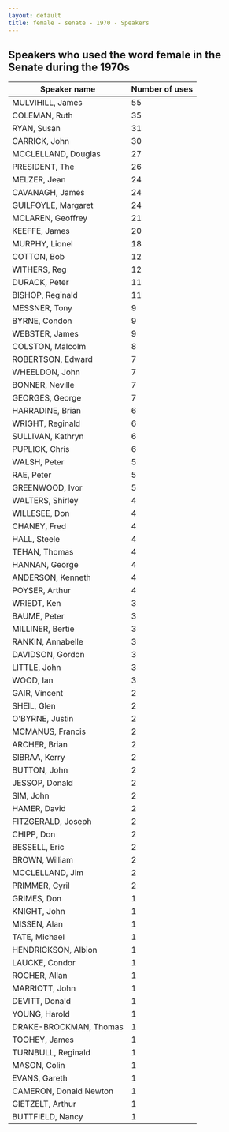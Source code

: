 ```yaml
---
layout: default
title: female - senate - 1970 - Speakers
---
```

## Speakers who used the word **female** in the Senate during the 1970s

| Speaker name | Number of uses |
|--------------|----------------|
|MULVIHILL, James|55|
|COLEMAN, Ruth|35|
|RYAN, Susan|31|
|CARRICK, John|30|
|MCCLELLAND, Douglas|27|
|PRESIDENT, The|26|
|MELZER, Jean|24|
|CAVANAGH, James|24|
|GUILFOYLE, Margaret|24|
|MCLAREN, Geoffrey|21|
|KEEFFE, James|20|
|MURPHY, Lionel|18|
|COTTON, Bob|12|
|WITHERS, Reg|12|
|DURACK, Peter|11|
|BISHOP, Reginald|11|
|MESSNER, Tony|9|
|BYRNE, Condon|9|
|WEBSTER, James|9|
|COLSTON, Malcolm|8|
|ROBERTSON, Edward|7|
|WHEELDON, John|7|
|BONNER, Neville|7|
|GEORGES, George|7|
|HARRADINE, Brian|6|
|WRIGHT, Reginald|6|
|SULLIVAN, Kathryn|6|
|PUPLICK, Chris|6|
|WALSH, Peter|5|
|RAE, Peter|5|
|GREENWOOD, Ivor|5|
|WALTERS, Shirley|4|
|WILLESEE, Don|4|
|CHANEY, Fred|4|
|HALL, Steele|4|
|TEHAN, Thomas|4|
|HANNAN, George|4|
|ANDERSON, Kenneth|4|
|POYSER, Arthur|4|
|WRIEDT, Ken|3|
|BAUME, Peter|3|
|MILLINER, Bertie|3|
|RANKIN, Annabelle|3|
|DAVIDSON, Gordon|3|
|LITTLE, John|3|
|WOOD, Ian|3|
|GAIR, Vincent|2|
|SHEIL, Glen|2|
|O'BYRNE, Justin|2|
|MCMANUS, Francis|2|
|ARCHER, Brian|2|
|SIBRAA, Kerry|2|
|BUTTON, John|2|
|JESSOP, Donald|2|
|SIM, John|2|
|HAMER, David|2|
|FITZGERALD, Joseph|2|
|CHIPP, Don|2|
|BESSELL, Eric|2|
|BROWN, William|2|
|MCCLELLAND, Jim|2|
|PRIMMER, Cyril|2|
|GRIMES, Don|1|
|KNIGHT, John|1|
|MISSEN, Alan|1|
|TATE, Michael|1|
|HENDRICKSON, Albion|1|
|LAUCKE, Condor|1|
|ROCHER, Allan|1|
|MARRIOTT, John|1|
|DEVITT, Donald|1|
|YOUNG, Harold|1|
|DRAKE-BROCKMAN, Thomas|1|
|TOOHEY, James|1|
|TURNBULL, Reginald|1|
|MASON, Colin|1|
|EVANS, Gareth|1|
|CAMERON, Donald Newton|1|
|GIETZELT, Arthur|1|
|BUTTFIELD, Nancy|1|
